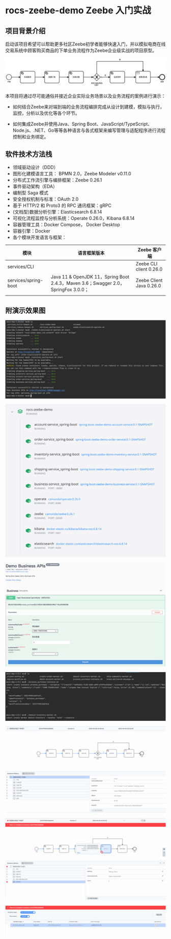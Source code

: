 # rocs-zeebe-demo  Zeebe 入门实战


## 项目背景介绍

启动该项目希望可以帮助更多社区Zeebe初学者能够快速入门，并以模拟电商在线交易系统中顾客购买商品的下单业务流程作为Zeebe企业级实战的项目原型。

![顾客购买商品下单演示流程图](docs/img/purchase_zh_CN.png)

本项目将通过尽可能通俗并接近企业实际业务场景以及业务流程的案例进行演示：

- 如何结合Zeebe来对端到端的业务流程编排完成从设计到建模，模拟与执行，监控，分析以及优化等各个环节。

- 如何集成Zeebe并使用Java、Spring Boot、JavaScript/TypeScript、Node.js、.NET、Go等等各种语言与各式框架来编写管理与适配程序进行流程控制和业务绑定。

## 软件技术方法栈

- 领域驱动设计（DDD）
- 图形化建模语言工具： BPMN  2.0，Zeebe Modeler v0.11.0
- 分布式工作流引擎与编排框架：Zeebe 0.26.1
- 事件驱动架构（EDA）
- 编制型 Saga 模式
- 安全授权机制与标准：OAuth 2.0
- 基于 HTTP/2 和 Proto3 的 RPC 通讯框架：gRPC
- (文档型)数据分析引擎：Elasticsearch 6.8.14
- 可视化流程监控与分析系统：Operate 0.26.0，Kibana 6.8.14
- 容器管理工具：Docker Compose， Docker Desktop
- 容器引擎：Docker
- 各个模块开发语言与框架：

| 模块                 | 语言框架版本                                                 | Zeebe 客户端             |
| -------------------- | ------------------------------------------------------------ | ------------------------ |
| services/CLI         |                                                              | Zeebe CLI client 0.26.0  |
| services/spring-boot | Java 11 & OpenJDK 11，Spring Boot 2.4.3，Maven 3.6；Swagger 2.0，SpringFox 3.0.0； | Zeebe Client Java 0.26.0 |
|                      |                                                              |                          |

## 附演示效果图

![从本地Docker启动项目环境](docs/img/running_from_docker.png)

![项目环境的容器应用列表](docs/img/containers_in_docker_desktop.png)

![通过下单接口发起整个演示业务流程](docs/img/demo_business_apis.png)

![使用zbctl工具模拟测试演示业务流程](docs/img/zbctl_command_line_interface.png)

![演示业务流程实例可视化效果](docs/img/visibility_process_instance.png)

![演示业务流程实例出现事故](docs/img/overview_incidents_at_activity.png)

![事故列表详情](docs/img/list_incidents_at_activity.png)

